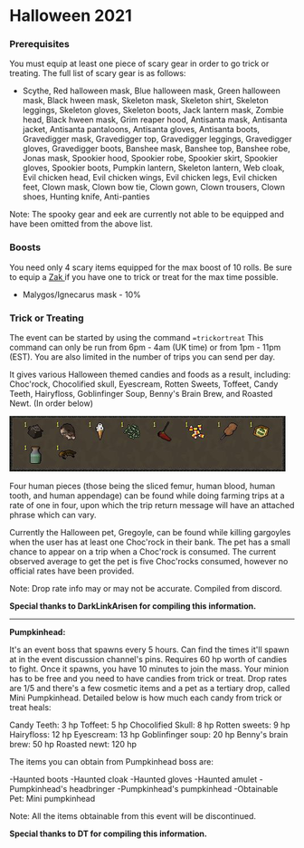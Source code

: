 # Halloween 2021

### Prerequisites

You must equip at least one piece of scary gear in order to go trick or treating. The full list of scary gear is as follows: 

* Scythe, Red halloween mask, Blue halloween mask, Green halloween mask, Black hween mask, Skeleton mask, Skeleton shirt, Skeleton leggings, Skeleton gloves, Skeleton boots, Jack lantern mask, Zombie head, Black hween mask, Grim reaper hood, Antisanta mask, Antisanta jacket, Antisanta pantaloons, Antisanta gloves, Antisanta boots, Gravedigger mask, Gravedigger top, Gravedigger leggings, Gravedigger gloves, Gravedigger boots, Banshee mask, Banshee top, Banshee robe, Jonas mask, Spookier hood, Spookier robe, Spookier skirt, Spookier gloves, Spookier boots, Pumpkin lantern, Skeleton lantern, Web cloak, Evil chicken head, Evil chicken wings, Evil chicken legs, Evil chicken feet, Clown mask, Clown bow tie, Clown gown, Clown trousers, Clown shoes, Hunting knife, Anti-panties

Note: The spooky gear and eek are currently not able to be equipped and have been omitted from the above list.

### Boosts

You need only 4 scary items equipped for the max boost of 10 rolls. Be sure to equip a [Zak ](../custom-items/pets.md#miscellaneous-pets)if you have one to trick or treat for the max time possible.

* Malygos/Ignecarus mask - 10%

### Trick or Treating

The event can be started by using the command `=trickortreat` This command can only be run from 6pm - 4am (UK time) or from 1pm - 11pm (EST). You are also limited in the number of trips you can send per day.

It gives various Halloween themed candies and foods as a result, including: Choc'rock, Chocolified skull, Eyescream, Rotten Sweets, Toffeet, Candy Teeth, Hairyfloss, Goblinfinger Soup, Benny's Brain Brew, and Roasted Newt. (In order below) 

![](<../.gitbook/assets/image (10).png>)

Four human pieces (those being the sliced femur, human blood, human tooth, and human appendage) can be found while doing farming trips at a rate of one in four, upon which the trip return message will have an attached phrase which can vary.

Currently the Halloween pet, Gregoyle, can be found while killing gargoyles when the user has at least one Choc'rock in their bank. The pet has a small chance to appear on a trip when a Choc'rock is consumed. The current observed average to get the pet is five Choc'rocks consumed, however no official rates have been provided.

Note: Drop rate info may or may not be accurate. Compiled from discord.

**Special thanks to DarkLinkArisen for compiling this information.**

****

**Pumpkinhead:** 

It's an event boss that spawns every 5 hours. Can find the times it'll spawn at in the event discussion channel's pins. Requires 60 hp worth of candies to fight. Once it spawns, you have 10 minutes to join the mass. Your minion has to be free and you need to have candies from trick or treat. Drop rates are 1/5 and there's a few cosmetic items and a pet as a tertiary drop, called Mini Pumpkinhead. Detailed below is how much each candy from trick or treat heals:

Candy Teeth: 3 hp Toffeet: 5 hp Chocolified Skull: 8 hp Rotten sweets: 9 hp Hairyfloss: 12 hp Eyescream: 13 hp Goblinfinger soup: 20 hp Benny's brain brew: 50 hp Roasted newt: 120 hp

The items you can obtain from Pumpkinhead boss are:

\-Haunted boots -Haunted cloak -Haunted gloves -Haunted amulet -Pumpkinhead's headbringer -Pumpkinhead's pumpkinhead -Obtainable Pet: Mini pumpkinhead

Note: All the items obtainable from this event will be discontinued.

**Special thanks to DT for compiling this information.**
